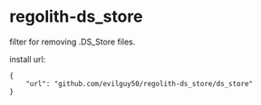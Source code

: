 # regolith-ds_store

filter for removing .DS_Store files.

install url:

    {
        "url": "github.com/evilguy50/regolith-ds_store/ds_store"
    }
